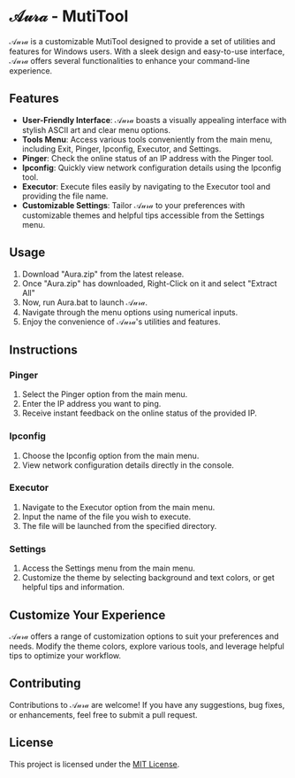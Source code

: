 # 𝒜𝓊𝓇𝒶 - MutiTool

𝒜𝓊𝓇𝒶 is a customizable MutiTool designed to provide a set of utilities and features for Windows users. With a sleek design and easy-to-use interface, 𝒜𝓊𝓇𝒶 offers several functionalities to enhance your command-line experience.

## Features

- **User-Friendly Interface**: 𝒜𝓊𝓇𝒶 boasts a visually appealing interface with stylish ASCII art and clear menu options.
- **Tools Menu**: Access various tools conveniently from the main menu, including Exit, Pinger, Ipconfig, Executor, and Settings.
- **Pinger**: Check the online status of an IP address with the Pinger tool.
- **Ipconfig**: Quickly view network configuration details using the Ipconfig tool.
- **Executor**: Execute files easily by navigating to the Executor tool and providing the file name.
- **Customizable Settings**: Tailor 𝒜𝓊𝓇𝒶 to your preferences with customizable themes and helpful tips accessible from the Settings menu.

## Usage

1. Download "Aura.zip" from the latest release.
2. Once "Aura.zip" has downloaded, Right-Click on it and select "Extract All"
3. Now, run Aura.bat to launch 𝒜𝓊𝓇𝒶.
4. Navigate through the menu options using numerical inputs.
5. Enjoy the convenience of 𝒜𝓊𝓇𝒶's utilities and features.

## Instructions

### Pinger
1. Select the Pinger option from the main menu.
2. Enter the IP address you want to ping.
3. Receive instant feedback on the online status of the provided IP.

### Ipconfig
1. Choose the Ipconfig option from the main menu.
2. View network configuration details directly in the console.

### Executor
1. Navigate to the Executor option from the main menu.
2. Input the name of the file you wish to execute.
3. The file will be launched from the specified directory.

### Settings
1. Access the Settings menu from the main menu.
2. Customize the theme by selecting background and text colors, or get helpful tips and information.

## Customize Your Experience

𝒜𝓊𝓇𝒶 offers a range of customization options to suit your preferences and needs. Modify the theme colors, explore various tools, and leverage helpful tips to optimize your workflow.

## Contributing

Contributions to 𝒜𝓊𝓇𝒶 are welcome! If you have any suggestions, bug fixes, or enhancements, feel free to submit a pull request.

## License

This project is licensed under the [MIT License](LICENSE).
